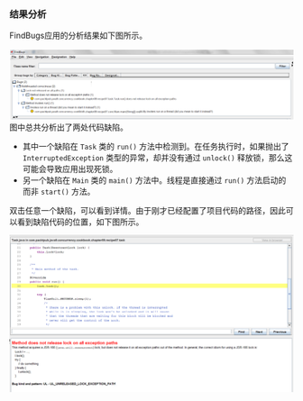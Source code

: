 ### 结果分析

FindBugs应用的分析结果如下图所示。

![76.png](../images/76.png)
图中总共分析出了两处代码缺陷。

+ 其中一个缺陷在 `Task` 类的 `run()` 方法中检测到。在任务执行时，如果抛出了 `InterruptedException` 类型的异常，却并没有通过 `unlock()` 释放锁，那么这可能会导致应用出现死锁。
+ 另一个缺陷在 `Main` 类的 `main()` 方法中。线程是直接通过 `run()` 方法启动的而非 `start()` 方法。

双击任意一个缺陷，可以看到详情。由于刚才已经配置了项目代码的路径，因此可以看到缺陷代码的位置，如下图所示。

![77.png](../images/77.png)
